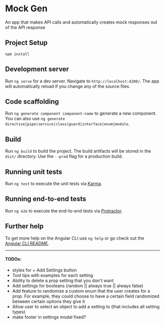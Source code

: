 # Mock Gen

An app that makes API calls and automatically creates mock responses out of the API response

## Project Setup

```
npm install
```

## Development server

Run `ng serve` for a dev server. Navigate to `http://localhost:4200/`. The app will automatically reload if you change any of the source files.

## Code scaffolding

Run `ng generate component component-name` to generate a new component. You can also use `ng generate directive|pipe|service|class|guard|interface|enum|module`.

## Build

Run `ng build` to build the project. The build artifacts will be stored in the `dist/` directory. Use the `--prod` flag for a production build.

## Running unit tests

Run `ng test` to execute the unit tests via [Karma](https://karma-runner.github.io).

## Running end-to-end tests

Run `ng e2e` to execute the end-to-end tests via [Protractor](http://www.protractortest.org/).

## Further help

To get more help on the Angular CLI use `ng help` or go check out the [Angular CLI README](https://github.com/angular/angular-cli/blob/master/README.md).

---

#### TODOs:

- styles for + Add Settings button
- Tool tips with examples for each setting
- Ability to delete a prop setting that you don't want
- Add settings for booleans (random || always true || always false)
- Add feature to randomize a custom enum that the user creates for a prop. For example, they could choose to have a certain field randomized between certain options they give it
- Allow user to select an object to add a setting to (that includes all setting types)
- make footer in settings modal fixed?
